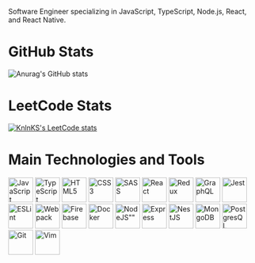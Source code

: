 Software Engineer specializing in JavaScript, TypeScript, Node.js, React, and React Native.

# GitHub Stats
![Anurag's GitHub stats](https://github-readme-stats.vercel.app/api?username=pavelgorbach&show_icons=true&theme=transparent)

# LeetCode Stats
[![KnlnKS's LeetCode stats](https://leetcode-stats-six.vercel.app/?username=pavelgorbach)](https://github.com/KnlnKS/leetcode-stats)

# Main Technologies and Tools
<div>
            <img src="https://cdn.jsdelivr.net/gh/devicons/devicon/icons/javascript/javascript-original.svg" title="JavaScript" alt="JavaScript" width="50" />
            <img src="https://cdn.jsdelivr.net/gh/devicons/devicon/icons/typescript/typescript-original.svg" title="TypeScript" alt="TypeScript"  width="50" />
            <img src="https://cdn.jsdelivr.net/gh/devicons/devicon/icons/html5/html5-original.svg" title="HTML5" alt="HTML5" width="50" />
            <img src="https://cdn.jsdelivr.net/gh/devicons/devicon/icons/css3/css3-original.svg" title="CSS3" alt="CSS3" width="50" />
            <img src="https://cdn.jsdelivr.net/gh/devicons/devicon/icons/sass/sass-original.svg" title="SASS" alt="SASS" width="50" />
            <img src="https://cdn.jsdelivr.net/gh/devicons/devicon/icons/react/react-original.svg" title="React" alt="React" width="50" />
            <img src="https://cdn.jsdelivr.net/gh/devicons/devicon/icons/redux/redux-original.svg" title="Redux" alt="Redux" width="50" />
            <img src="https://cdn.jsdelivr.net/gh/devicons/devicon/icons/graphql/graphql-plain.svg" title="GraphQL" alt="GraphQL" width="50" />
            <img src="https://cdn.jsdelivr.net/gh/devicons/devicon/icons/jest/jest-plain.svg" title="Jest" alt="Jest" width="50" />
            <img src="https://cdn.jsdelivr.net/gh/devicons/devicon/icons/eslint/eslint-original.svg" title="ESLint" alt="ESLint" width="50" />
            <img src="https://cdn.jsdelivr.net/gh/devicons/devicon/icons/webpack/webpack-original.svg" title="Webpack" alt="Webpack" width="50" />
            <img src="https://cdn.jsdelivr.net/gh/devicons/devicon/icons/firebase/firebase-plain.svg" title="Firebase" alt="Firebase" width="50" />
            <img src="https://cdn.jsdelivr.net/gh/devicons/devicon/icons/docker/docker-original.svg" title="Docker" alt="Docker" width="50" />
            <img src="https://cdn.jsdelivr.net/gh/devicons/devicon/icons/nodejs/nodejs-original.svg" title="NodeJS" alt=NodeJS"" width="50" />
            <img src="https://cdn.jsdelivr.net/gh/devicons/devicon/icons/express/express-original.svg" title="Express" alt="Express" width="50" />
            <img src="https://cdn.jsdelivr.net/gh/devicons/devicon/icons/nestjs/nestjs-plain.svg" title="NestJS" alt="NestJS" width="50" /> 
            <img src="https://cdn.jsdelivr.net/gh/devicons/devicon/icons/mongodb/mongodb-original-wordmark.svg" title="MongoDB" alt="MongoDB" width="50" />
            <img src="https://cdn.jsdelivr.net/gh/devicons/devicon/icons/postgresql/postgresql-original-wordmark.svg" title="PostgresQL" alt="PostgresQL" width="50" />
            <img src="https://cdn.jsdelivr.net/gh/devicons/devicon/icons/git/git-original.svg" title="Git" alt="Git" width="50" />
            <img src="https://cdn.jsdelivr.net/gh/devicons/devicon/icons/vim/vim-original.svg" title="Vim" alt="Vim" width="50" />
                
<div>
